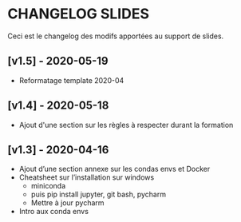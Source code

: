 # CHANGELOG SLIDES

Ceci est le changelog des modifs apportées au support de slides.

## [v1.5] - 2020-05-19

- Reformatage template 2020-04

## [v1.4] - 2020-05-18

- Ajout d'une section sur les règles à respecter durant la formation

## [v1.3] - 2020-04-16

- Ajout d’une section annexe sur les condas envs et Docker
- Cheatsheet sur l’installation sur windows
  - miniconda
  - puis pip install jupyter, git bash, pycharm
  - Mettre à jour pycharm
- Intro aux conda envs
